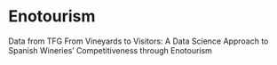 # Enotourism
Data from TFG From Vineyards to Visitors: A Data Science Approach to Spanish Wineries’ Competitiveness through Enotourism

